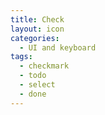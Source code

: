 ```yaml
---
title: Check
layout: icon
categories:
  - UI and keyboard
tags:
  - checkmark
  - todo
  - select
  - done
---
```


